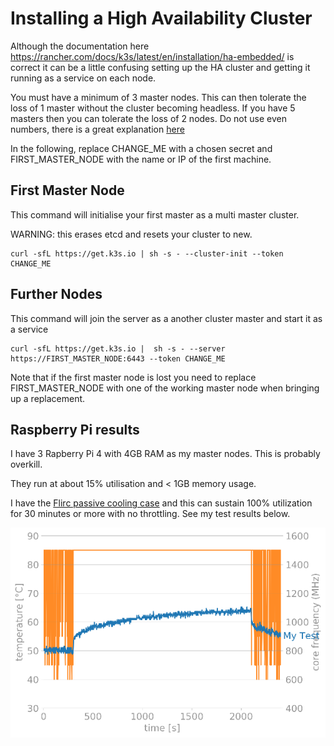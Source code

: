 # Installing a High Availability Cluster

Although the documentation here
https://rancher.com/docs/k3s/latest/en/installation/ha-embedded/ is correct
it can be a little confusing setting up the HA cluster and getting it
running as a service on each node.

You must have a minimum of 3 master nodes. This can then tolerate the loss
of 1 master without the cluster becoming headless. If you have 5 masters
then you can tolerate the loss of 2 nodes. Do not use even numbers, there
is a great explanation
[here](https://discuss.kubernetes.io/t/high-availability-host-numbers/13143)

In the following, replace CHANGE_ME with a chosen secret and
FIRST_MASTER_NODE with the name or IP of the first machine.

## First Master Node
This command will initialise your first master as a multi master cluster.

WARNING: this erases etcd and resets your cluster to new.
```
curl -sfL https://get.k3s.io | sh -s - --cluster-init --token CHANGE_ME
```

## Further Nodes
This command will join the server as a another cluster master and start it as a service
```
curl -sfL https://get.k3s.io |  sh -s - --server  https://FIRST_MASTER_NODE:6443 --token CHANGE_ME
```

Note that if the first master node is lost you need to replace FIRST_MASTER_NODE with one of the working master node when bringing up a replacement.

## Raspberry Pi results
I have 3 Rapberry Pi 4 with 4GB RAM as my master nodes. This is
probably overkill.

They run at about 15% utilisation and < 1GB memory usage.

I have the [Flirc passive cooling case](https://flirc.tv/more/raspberry-pi-4-case)
and this can sustain 100% utilization for 30 minutes or more with no throttling.
See my test results below.

![alt text](https://github.com/gilesknap/k3s-minecraft/blob/main/images/mytest.png "pi3 stress test")

